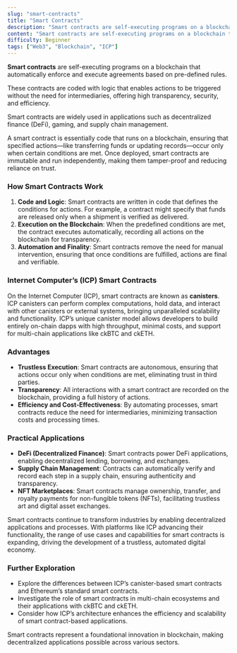 ```yaml
---
slug: "smart-contracts"
title: "Smart Contracts"
description: "Smart contracts are self-executing programs on a blockchain that automatically enforce and execute agreements based on pre-defined rules."
content: "Smart contracts are self-executing programs on a blockchain that automatically enforce and execute agreements based on pre-defined rules."
difficulty: Beginner
tags: ["Web3", "Blockchain", "ICP"]
---
```

**Smart contracts** are self-executing programs on a blockchain that automatically enforce and execute agreements based on pre-defined rules.

These contracts are coded with logic that enables actions to be triggered without the need for intermediaries, offering high transparency, security, and efficiency.

Smart contracts are widely used in applications such as decentralized finance (DeFi), gaming, and supply chain management.

A smart contract is essentially code that runs on a blockchain, ensuring that specified actions—like transferring funds or updating records—occur only when certain conditions are met. Once deployed, smart contracts are immutable and run independently, making them tamper-proof and reducing reliance on trust.

### How Smart Contracts Work

1. **Code and Logic**: Smart contracts are written in code that defines the conditions for actions. For example, a contract might specify that funds are released only when a shipment is verified as delivered.
2. **Execution on the Blockchain**: When the predefined conditions are met, the contract executes automatically, recording all actions on the blockchain for transparency.
3. **Automation and Finality**: Smart contracts remove the need for manual intervention, ensuring that once conditions are fulfilled, actions are final and verifiable.

### Internet Computer’s (ICP) Smart Contracts

On the Internet Computer (ICP), smart contracts are known as **canisters**. ICP canisters can perform complex computations, hold data, and interact with other canisters or external systems, bringing unparalleled scalability and functionality. ICP’s unique canister model allows developers to build entirely on-chain dapps with high throughput, minimal costs, and support for multi-chain applications like ckBTC and ckETH.

### Advantages

- **Trustless Execution**: Smart contracts are autonomous, ensuring that actions occur only when conditions are met, eliminating trust in third parties.
- **Transparency**: All interactions with a smart contract are recorded on the blockchain, providing a full history of actions.
- **Efficiency and Cost-Effectiveness**: By automating processes, smart contracts reduce the need for intermediaries, minimizing transaction costs and processing times.

### Practical Applications

- **DeFi (Decentralized Finance)**: Smart contracts power DeFi applications, enabling decentralized lending, borrowing, and exchanges.
- **Supply Chain Management**: Contracts can automatically verify and record each step in a supply chain, ensuring authenticity and transparency.
- **NFT Marketplaces**: Smart contracts manage ownership, transfer, and royalty payments for non-fungible tokens (NFTs), facilitating trustless art and digital asset exchanges.

Smart contracts continue to transform industries by enabling decentralized applications and processes. With platforms like ICP advancing their functionality, the range of use cases and capabilities for smart contracts is expanding, driving the development of a trustless, automated digital economy.

### Further Exploration

- Explore the differences between ICP’s canister-based smart contracts and Ethereum’s standard smart contracts.
- Investigate the role of smart contracts in multi-chain ecosystems and their applications with ckBTC and ckETH.
- Consider how ICP’s architecture enhances the efficiency and scalability of smart contract-based applications.

Smart contracts represent a foundational innovation in blockchain, making decentralized applications possible across various sectors.
